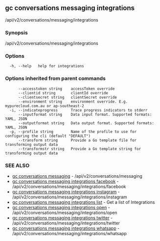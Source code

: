 ## gc conversations messaging integrations

/api/v2/conversations/messaging/integrations

### Synopsis

/api/v2/conversations/messaging/integrations

### Options

```
  -h, --help   help for integrations
```

### Options inherited from parent commands

```
      --accesstoken string    accessToken override
      --clientid string       clientId override
      --clientsecret string   clientSecret override
      --environment string    environment override. E.g. mypurecloud.com.au or ap-southeast-2
  -i, --indicateprogress      Trace progress indicators to stderr
      --inputformat string    Data input format. Supported formats: YAML, JSON
      --outputformat string   Data output format. Supported formats: YAML, JSON
  -p, --profile string        Name of the profile to use for configuring the cli (default "DEFAULT")
      --transform string      Provide a Go template file for transforming output data
      --transformstr string   Provide a Go template string for transforming output data
```

### SEE ALSO

* [gc conversations messaging](gc_conversations_messaging.html)	 - /api/v2/conversations/messaging
* [gc conversations messaging integrations facebook](gc_conversations_messaging_integrations_facebook.html)	 - /api/v2/conversations/messaging/integrations/facebook
* [gc conversations messaging integrations instagram](gc_conversations_messaging_integrations_instagram.html)	 - /api/v2/conversations/messaging/integrations/instagram
* [gc conversations messaging integrations list](gc_conversations_messaging_integrations_list.html)	 - Get a list of Integrations
* [gc conversations messaging integrations open](gc_conversations_messaging_integrations_open.html)	 - /api/v2/conversations/messaging/integrations/open
* [gc conversations messaging integrations twitter](gc_conversations_messaging_integrations_twitter.html)	 - /api/v2/conversations/messaging/integrations/twitter
* [gc conversations messaging integrations whatsapp](gc_conversations_messaging_integrations_whatsapp.html)	 - /api/v2/conversations/messaging/integrations/whatsapp


